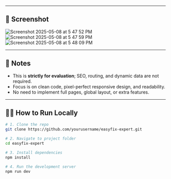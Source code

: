 
---

## 📸 Screenshot 
![Screenshot 2025-05-08 at 5 47 52 PM](https://github.com/user-attachments/assets/02383a91-8d34-4cdc-8959-995b749358e9)
![Screenshot 2025-05-08 at 5 47 59 PM](https://github.com/user-attachments/assets/c31f458e-bdb7-4411-af7b-7289bb831949)
![Screenshot 2025-05-08 at 5 48 09 PM](https://github.com/user-attachments/assets/e73ff9ba-5d90-49c8-a0b3-3fa496f6033f)



---

## 📌 Notes

- This is **strictly for evaluation**; SEO, routing, and dynamic data are not required.
- Focus is on clean code, pixel-perfect responsive design, and readability.
- No need to implement full pages, global layout, or extra features.

---

## 👨‍💻 How to Run Locally

```bash
# 1. Clone the repo
git clone https://github.com/yourusername/easyfix-expert.git

# 2. Navigate to project folder
cd easyfix-expert

# 3. Install dependencies
npm install

# 4. Run the development server
npm run dev
